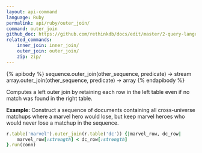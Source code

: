 ```yaml
---
layout: api-command 
language: Ruby
permalink: api/ruby/outer_join/
command: outer_join 
github_doc: https://github.com/rethinkdb/docs/edit/master/2-query-language/api/ruby/joins/outer_join.md
related_commands:
    inner_join: inner_join/
    outer_join: outer_join/
    zip: zip/
---
```


{% apibody %}
sequence.outer_join(other_sequence, predicate) → stream
array.outer_join(other_sequence, predicate) → array
{% endapibody %}

Computes a left outer join by retaining each row in the left table even if no match was
found in the right table.

__Example:__ Construct a sequence of documents containing all cross-universe matchups
where a marvel hero would lose, but keep marvel heroes who would never lose a matchup in
the sequence.

```rb
r.table('marvel').outer_join(r.table('dc')) {|marvel_row, dc_row|
    marvel_row[:strength] < dc_row[:strength]
}.run(conn)
```


